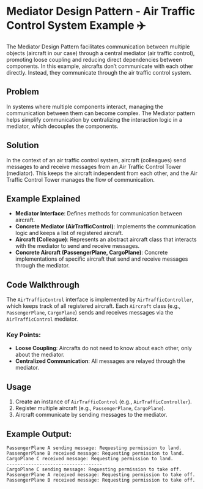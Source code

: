 # Mediator Design Pattern - Air Traffic Control System Example ✈️

The Mediator Design Pattern facilitates communication between multiple objects (aircraft in our case) through a central mediator (air traffic control), promoting loose coupling and reducing direct dependencies between components. In this example, aircrafts don’t communicate with each other directly. Instead, they communicate through the air traffic control system.

## Problem
In systems where multiple components interact, managing the communication between them can become complex. The Mediator pattern helps simplify communication by centralizing the interaction logic in a mediator, which decouples the components.

## Solution
In the context of an air traffic control system, aircraft (colleagues) send messages to and receive messages from an Air Traffic Control Tower (mediator). This keeps the aircraft independent from each other, and the Air Traffic Control Tower manages the flow of communication.

## Example Explained

- **Mediator Interface**: Defines methods for communication between aircraft.
- **Concrete Mediator (AirTrafficControl)**: Implements the communication logic and keeps a list of registered aircraft.
- **Aircraft (Colleague)**: Represents an abstract aircraft class that interacts with the mediator to send and receive messages.
- **Concrete Aircraft (PassengerPlane, CargoPlane)**: Concrete implementations of specific aircraft that send and receive messages through the mediator.

## Code Walkthrough
The `AirTrafficControl` interface is implemented by `AirTrafficController`, which keeps track of all registered aircraft. Each `Aircraft` class (e.g., `PassengerPlane`, `CargoPlane`) sends and receives messages via the `AirTrafficControl` mediator.

### Key Points:
- **Loose Coupling**: Aircrafts do not need to know about each other, only about the mediator.
- **Centralized Communication**: All messages are relayed through the mediator.

## Usage

1. Create an instance of `AirTrafficControl` (e.g., `AirTrafficController`).
2. Register multiple aircraft (e.g., `PassengerPlane`, `CargoPlane`).
3. Aircraft communicate by sending messages to the mediator.

## Example Output:
```plaintext
PassengerPlane A sending message: Requesting permission to land.
PassengerPlane B received message: Requesting permission to land.
CargoPlane C received message: Requesting permission to land.
-----------------------------------
CargoPlane C sending message: Requesting permission to take off.
PassengerPlane A received message: Requesting permission to take off.
PassengerPlane B received message: Requesting permission to take off.
